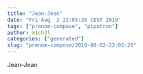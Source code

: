 ```yaml
---
title: "Jean-Jean"
date: "Fri Aug  2 22:05:26 CEST 2019"
tags: ["prenom-compose", "pipotron"]
author: m1ch3l
categories: ["generated"]
slug: "prenom-compose/2019-08-02-22:05:26"
---
```


Jean-Jean
